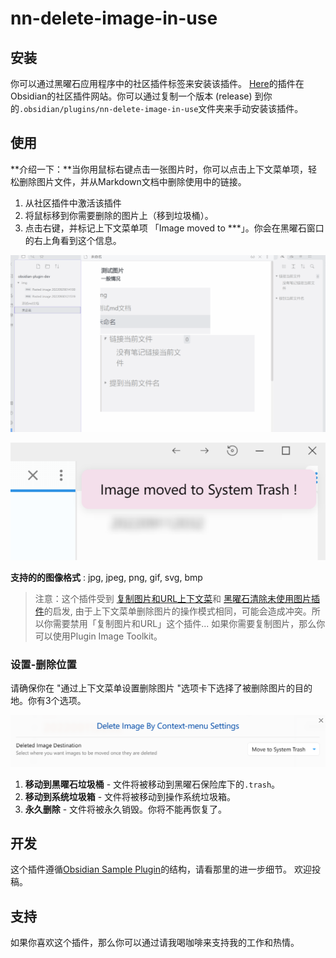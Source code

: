 # nn-delete-image-in-use



## 安装

你可以通过黑曜石应用程序中的社区插件标签来安装该插件。
[Here](https://obsidian.md/plugins?id=open-vscode)的插件在Obsidian的社区插件网站。你可以通过复制一个版本 (release) 到你的`.obsidian/plugins/nn-delete-image-in-use`文件夹来手动安装该插件。

## 使用

**介绍一下：**当你用鼠标右键点击一张图片时，你可以点击上下文菜单项，轻松删除图片文件，并从Markdown文档中删除使用中的链接。

1. 从社区插件中激活该插件
2. 将鼠标移到你需要删除的图片上（移到垃圾桶）。
3. 点击右键，并标记上下文菜单项 「Image moved to \*\*\*」。你会在黑曜石窗口的右上角看到这个信息。

![obsidian插件开发-删除图片当鼠标移入图片上方](assets/README-images/obsidian插件开发-删除图片当鼠标移入图片上方.gif)

![image-20220930112457882](assets/README-images/image-20220930112457882.png)

**支持的的图像格式** : jpg, jpeg, png, gif, svg, bmp

> 注意：这个插件受到 [复制图片和URL上下文菜](https://github.com/NomarCub/obsidian-copy-url-in-preview)和 [黑曜石清除未使用图片插件](https://github.com/ozntel/oz-clear-unused-images-obsidian#support)的启发, 由于上下文菜单删除图片的操作模式相同，可能会造成冲突。所以你需要禁用「复制图片和URL」这个插件... 如果你需要复制图片，那么你可以使用Plugin Image Toolkit。

### 设置-删除位置

请确保你在 "通过上下文菜单设置删除图片 "选项卡下选择了被删除图片的目的地。你有3个选项。

![image-20220930111923941](assets/README-images/image-20220930111923941.png)

1. **移动到黑曜石垃圾桶** - 文件将被移动到黑曜石保险库下的`.trash`。
2. **移动到系统垃圾箱** - 文件将被移动到操作系统垃圾箱。
3. **永久删除** - 文件将被永久销毁。你将不能再恢复了。

## 开发

这个插件遵循[Obsidian Sample Plugin](https://github.com/obsidianmd/obsidian-sample-plugin)的结构，请看那里的进一步细节。
欢迎投稿。

## 支持

如果你喜欢这个插件，那么你可以通过请我喝咖啡来支持我的工作和热情。
